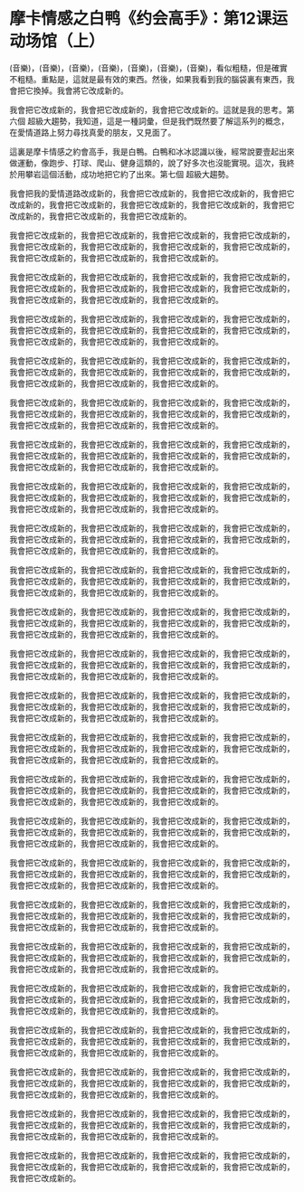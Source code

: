 # 摩卡情感之白鸭《约会高手》：第12课运动场馆（上）

(音樂)，(音樂)，(音樂)，(音樂)，(音樂)，(音樂)，(音樂)，看似粗糙，但是確實不粗糙。重點是，這就是最有效的東西。然後，如果我看到我的腦袋裏有東西，我會把它換掉。我會將它改成新的。

我會把它改成新的，我會把它改成新的，我會把它改成新的。這就是我的思考。第六個 超級大趨勢，我知道，這是一種詞彙，但是我們既然要了解這系列的概念，在愛情道路上努力尋找真愛的朋友，又見面了。

這裏是摩卡情感之約會高手，我是白鴨。白鴨和冰冰認識以後，經常說要壹起出來做運動，像跑步、打球、爬山、健身這類的，說了好多次也沒能實現。這次，我終於用攀岩這個活動，成功地把它約了出來。第七個 超級大趨勢。

我會把我的愛情道路改成新的，我會把它改成新的，我會把它改成新的，我會把它改成新的，我會把它改成新的，我會把它改成新的，我會把它改成新的，我會把它改成新的，我會把它改成新的，我會把它改成新的。

我會把它改成新的，我會把它改成新的，我會把它改成新的，我會把它改成新的，我會把它改成新的，我會把它改成新的，我會把它改成新的，我會把它改成新的，我會把它改成新的，我會把它改成新的，我會把它改成新的。

我會把它改成新的，我會把它改成新的，我會把它改成新的，我會把它改成新的，我會把它改成新的，我會把它改成新的，我會把它改成新的，我會把它改成新的，我會把它改成新的，我會把它改成新的，我會把它改成新的。

我會把它改成新的，我會把它改成新的，我會把它改成新的，我會把它改成新的，我會把它改成新的，我會把它改成新的，我會把它改成新的，我會把它改成新的，我會把它改成新的，我會把它改成新的，我會把它改成新的。

我會把它改成新的，我會把它改成新的，我會把它改成新的，我會把它改成新的，我會把它改成新的，我會把它改成新的，我會把它改成新的，我會把它改成新的，我會把它改成新的，我會把它改成新的，我會把它改成新的。

我會把它改成新的，我會把它改成新的，我會把它改成新的，我會把它改成新的，我會把它改成新的，我會把它改成新的，我會把它改成新的，我會把它改成新的，我會把它改成新的，我會把它改成新的，我會把它改成新的。

我會把它改成新的，我會把它改成新的，我會把它改成新的，我會把它改成新的，我會把它改成新的，我會把它改成新的，我會把它改成新的，我會把它改成新的，我會把它改成新的，我會把它改成新的，我會把它改成新的。

我會把它改成新的，我會把它改成新的，我會把它改成新的，我會把它改成新的，我會把它改成新的，我會把它改成新的，我會把它改成新的，我會把它改成新的，我會把它改成新的，我會把它改成新的，我會把它改成新的。

我會把它改成新的，我會把它改成新的，我會把它改成新的，我會把它改成新的，我會把它改成新的，我會把它改成新的，我會把它改成新的，我會把它改成新的，我會把它改成新的，我會把它改成新的，我會把它改成新的。

我會把它改成新的，我會把它改成新的，我會把它改成新的，我會把它改成新的，我會把它改成新的，我會把它改成新的，我會把它改成新的，我會把它改成新的，我會把它改成新的，我會把它改成新的，我會把它改成新的。

我會把它改成新的，我會把它改成新的，我會把它改成新的，我會把它改成新的，我會把它改成新的，我會把它改成新的，我會把它改成新的，我會把它改成新的，我會把它改成新的，我會把它改成新的，我會把它改成新的。

我會把它改成新的，我會把它改成新的，我會把它改成新的，我會把它改成新的，我會把它改成新的，我會把它改成新的，我會把它改成新的，我會把它改成新的，我會把它改成新的，我會把它改成新的，我會把它改成新的。

我會把它改成新的，我會把它改成新的，我會把它改成新的，我會把它改成新的，我會把它改成新的，我會把它改成新的，我會把它改成新的，我會把它改成新的，我會把它改成新的，我會把它改成新的，我會把它改成新的。

我會把它改成新的，我會把它改成新的，我會把它改成新的，我會把它改成新的，我會把它改成新的，我會把它改成新的，我會把它改成新的，我會把它改成新的，我會把它改成新的，我會把它改成新的，我會把它改成新的。

我會把它改成新的，我會把它改成新的，我會把它改成新的，我會把它改成新的，我會把它改成新的，我會把它改成新的，我會把它改成新的，我會把它改成新的，我會把它改成新的，我會把它改成新的，我會把它改成新的。

我會把它改成新的，我會把它改成新的，我會把它改成新的，我會把它改成新的，我會把它改成新的，我會把它改成新的，我會把它改成新的，我會把它改成新的，我會把它改成新的，我會把它改成新的，我會把它改成新的。

我會把它改成新的，我會把它改成新的，我會把它改成新的，我會把它改成新的，我會把它改成新的，我會把它改成新的，我會把它改成新的，我會把它改成新的，我會把它改成新的，我會把它改成新的，我會把它改成新的。

我會把它改成新的，我會把它改成新的，我會把它改成新的，我會把它改成新的，我會把它改成新的，我會把它改成新的，我會把它改成新的，我會把它改成新的，我會把它改成新的，我會把它改成新的，我會把它改成新的。

我會把它改成新的，我會把它改成新的，我會把它改成新的，我會把它改成新的，我會把它改成新的，我會把它改成新的，我會把它改成新的，我會把它改成新的，我會把它改成新的，我會把它改成新的，我會把它改成新的。

我會把它改成新的，我會把它改成新的，我會把它改成新的，我會把它改成新的，我會把它改成新的，我會把它改成新的，我會把它改成新的，我會把它改成新的，我會把它改成新的，我會把它改成新的，我會把它改成新的。

我會把它改成新的，我會把它改成新的，我會把它改成新的，我會把它改成新的，我會把它改成新的，我會把它改成新的，我會把它改成新的，我會把它改成新的，我會把它改成新的，我會把它改成新的，我會把它改成新的。

我會把它改成新的，我會把它改成新的，我會把它改成新的，我會把它改成新的，我會把它改成新的，我會把它改成新的，我會把它改成新的，我會把它改成新的，我會把它改成新的，我會把它改成新的，我會把它改成新的。

我會把它改成新的，我會把它改成新的，我會把它改成新的，我會把它改成新的，我會把它改成新的，我會把它改成新的，我會把它改成新的，我會把它改成新的，我會把它改成新的，我會把它改成新的，我會把它改成新的。

我會把它改成新的，我會把它改成新的，我會把它改成新的，我會把它改成新的，我會把它改成新的，我會把它改成新的，我會把它改成新的，我會把它改成新的，我會把它改成新的。

